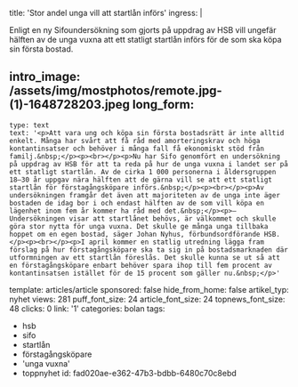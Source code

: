title: 'Stor andel unga vill att startlån införs'
ingress: |
  <p>Enligt en ny Sifoundersökning som gjorts på uppdrag av HSB vill ungefär hälften av de unga vuxna att ett statligt startlån införs för de som ska köpa sin första bostad.
  </p>
  
intro_image: /assets/img/mostphotos/remote.jpg-(1)-1648728203.jpeg
long_form:
  -
    type: text
    text: '<p>Att vara ung och köpa sin första bostadsrätt är inte alltid enkelt. Många har svårt att få råd med amorteringskrav och höga kontantinsatser och behöver i många fall få ekonomiskt stöd från familj.&nbsp;</p><p><br></p><p>Nu har Sifo genomfört en undersökning på uppdrag av HSB för att ta reda på hur de unga vuxna i landet ser på ett statligt startlån. Av de cirka 1 000 personerna i åldersgruppen 18–30 år uppgav nära hälften att de gärna vill se att ett statligt startlån för förstagångsköpare införs.&nbsp;</p><p><br></p><p>Av undersökningen framgår det även att majoriteten av de unga inte äger bostaden de idag bor i och endast hälften av de som vill köpa en lägenhet inom fem år kommer ha råd med det.&nbsp;</p><p>– Undersökningen visar att startlånet behövs, är välkommet och skulle göra stor nytta för unga vuxna. Det skulle ge många unga tillbaka hoppet om en egen bostad, säger Johan Nyhus, förbundsordförande HSB.</p><p><br></p><p>I april kommer en statlig utredning lägga fram förslag på hur förstagångsköpare ska ta sig in på bostadsmarknaden där utformningen av ett startlån föreslås. Det skulle kunna se ut så att en förstagångsköpare enbart behöver spara ihop till fem procent av kontantinsatsen istället för de 15 procent som gäller nu.&nbsp;</p>'
template: articles/article
sponsored: false
hide_from_home: false
artikel_typ: nyhet
views: 281
puff_font_size: 24
article_font_size: 24
topnews_font_size: 48
clicks: 0
link: '1'
categories: bolan
tags:
  - hsb
  - sifo
  - startlån
  - förstagångsköpare
  - 'unga vuxna'
  - toppnyhet
id: fad020ae-e362-47b3-bdbb-6480c70c8ebd
